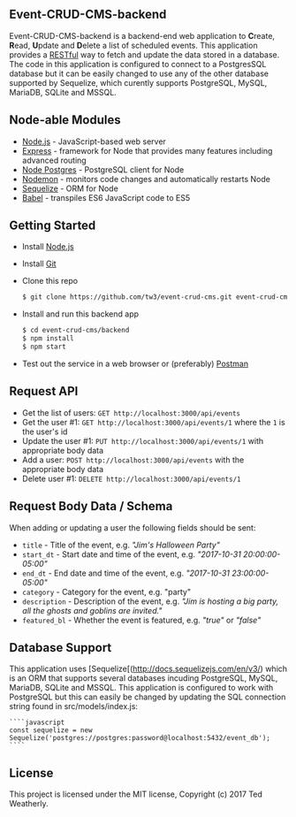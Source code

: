 ## Event-CRUD-CMS-backend ##

Event-CRUD-CMS-backend is a backend-end web application to **C**reate, **R**ead, **U**pdate and **D**elete a list of scheduled events.  This application provides a [RESTful](https://en.wikipedia.org/wiki/Representational_state_transfer) way to fetch and update the data stored in a database.  The code in this application is configured to connect to a PostgresSQL database but it can be easily changed to use any of the other database supported by Sequelize, which curently supports PostgreSQL, MySQL, MariaDB, SQLite and MSSQL.

## Node-able Modules ##

 - [Node.js](https://nodejs.org) - JavaScript-based web server
 - [Express](http://expressjs.com/) - framework for Node that provides many features including advanced routing
 - [Node Postgres](https://github.com/brianc/node-postgres) - PostgreSQL client for Node
 - [Nodemon](https://github.com/remy/nodemon) - monitors code changes and automatically restarts Node
 - [Sequelize](https://github.com/sequelize/sequelize) - ORM for Node
 - [Babel](https://github.com/babel/babel) - transpiles ES6 JavaScript code to ES5

## Getting Started ##

 - Install [Node.js](https://nodejs.org/en/download/current/)

 - Install [Git](https://git-scm.com/downloads)

 - Clone this repo

    ```sh
    $ git clone https://github.com/tw3/event-crud-cms.git event-crud-cms
    ```

 - Install and run this backend app

    ```sh
    $ cd event-crud-cms/backend
    $ npm install
    $ npm start
    ```

 - Test out the service in a web browser or (preferably) [Postman](https://www.getpostman.com/)

## Request API ##

 - Get the list of users: `GET http://localhost:3000/api/events`
 - Get the user #1: `GET http://localhost:3000/api/events/1` where the `1` is the user's id
 - Update the user #1: `PUT http://localhost:3000/api/events/1` with appropriate body data
 - Add a user: `POST http://localhost:3000/api/events` with the appropriate body data
 - Delete user #1: `DELETE http://localhost:3000/api/events/1`

## Request Body Data / Schema ##

When adding or updating a user the following fields should be sent:

 - `title` - Title of the event, e.g. *"Jim's Halloween Party"*
 - `start_dt` - Start date and time of the event, e.g. *"2017-10-31 20:00:00-05:00"*
 - `end_dt` - End date and time of the event, e.g. *"2017-10-31 23:00:00-05:00"*
 - `category` - Category for the event, e.g. "party"
 - `description` - Description of the event, e.g. *"Jim is hosting a big party, all the ghosts and goblins are invited."*
 - `featured_bl` - Whether the event is featured, e.g. *"true"* or *"false"*

## Database Support ##

This application uses [Sequelize[(http://docs.sequelizejs.com/en/v3/) which is an ORM that supports several databases incuding PostgreSQL, MySQL, MariaDB, SQLite and MSSQL.  This application is configured to work with PostgreSQL but this can easily be changed by updating the SQL connection string found in src/models/index.js:

    ````javascript
    const sequelize = new Sequelize('postgres://postgres:password@localhost:5432/event_db');
    ````

## License ##

This project is licensed under the MIT license, Copyright (c) 2017 Ted Weatherly.
